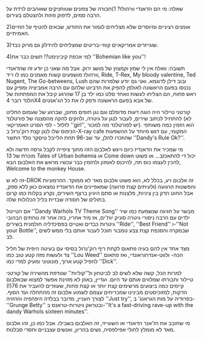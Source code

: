 שאלה: מי הם הדאנדי וורהולז?
1)חבורה של צפונים שטותניקים שאוהבים לרדת על הרבה סמים, לדפוק פוזות ולהצטלם בעירום.

2)אומנים רציניים ומיוסרים שלא מצליחים לגמור את החודש, שבאים להטיף על החיים האמיתיים.

3)שוגייזרים אמריקאיים קווזי-בריטים שמצליחים להידלק גם מרוק כבד.

4)למי אכפת קיבינימט?! תשים כבר את ''Bohemian like you''!


תשובה: וואלה אין לי שמץ וקמצוץ של מושג ירוק. אבל מה שאני כן יודע זה שהדאנדי וורהולז מושפעים קשות מאמנים כמו לו ריד, Ride, T-Rex, My bloody valentine, Ted Nugent, The Go-betweens, Lush ובוב דילן לדוגמא. ואני גם יודע שלמרות שהם נכנסו בפעם הראשונה לאולפן להפיק את הדביוט שלהם עם הרבה אמביציה ומפיק עם ראש פתוח, הם הצליחו לעשות וואחד סלט כמו ילד בן 17 שהרגע קיבל את המפתחות של הלנד רובר 4X4 של אבא בפעם הראשונה ודפק לו את כל הג'אנטים.

קורטני טיילור היה הוגה דעות מדופלם וגם נגן תופים מחונן, שברגע של שעמום החליט להתחיל לכתוב שירים, לעבור לנגן על גיטרה, ולהקים להקה מהסצנה של פורטלנד (לא לזלזל - לפי הסרט האמריקאי ''girl'', יש לפורטלנד מה למכור). הוא הזמין כמה משותפי הניפוס שלו לנגן קצת רוק'נרול ב-X-ray cafe המקומי, עם דגש מיוחד על ההשפעות שהוזכרו להלן, עד שב-96 תחת הלייבל טיםקר נולד התוצר ''Dandy's Rule Ok?''. 

מי שמכיר את הדאנדיז כיום וייגש לאלבום הזה מתוך ציפייה לקבל גרסה חדשה ולא מוכרת של 13 Tales of Urban bohemia או Come down יכול די להתאכזב... או פשוט להכין לעצמו כוס תה, להיכנס לאמזון ולהזמין כבר עכשיו מראש את האלבום הבא, Welcome to the monkey House.

זה לא ש-DROK זה אלבום רע, בכלל לא, הוא פשוט אלבום מאד לא ממוקד.
ההרמוניות והפשטות הרגועה (ולעיתים קצת פרועה) שמאפיינים את הדאנדיז נמצאים כאן ללא ספק, אבל החוט הדק בין ציניות, פלצנות או סתם היגיון ברצף השירים, נקרע בקלות כמו קרום בתולים של חסודה שבדית בליל הכלולות שלה.

אם הטייטל ''Dandy Warhols TV Theme Song'' מבשר על חגיגה שנשמעת כמו שיר ילדים עם הרבה ניסורי גיטרה סוניק יות'ים, אז מיד אחריו, בזה אחר זה נוחתים הבהובי גיטרות כבדים ואטיים בפסיכדליה חולמנית בשירים ''Ride'', ''Best Friend'' ו-''Not your Bottle'', שבמקרה והסנפת קצת צבע טמבור תוכל לעבור אותם בלי ממש לשים לב.

מצד אחד אין להם בעיה פתאום לקחת ריף רוק'נרול בסיסי עם בעיטה היפית של חליל צד ולעשות מזה קטע טוב כמו ''Lou Weed'' הכה- ולווט-אנדרגראונדי, ואז פתאום להפיל קטע ארוך, מונוטוני ומעיק למדי כמו ''Dick''.

למרות הכל, קשה שלא לשים לב לביטחון ול''קוליות'' שנודפת מהשירה של קורטני טיילור וחבורתו שמלווים אותם עד היום. ועדיין, באוזן לא מזוינת אפשר למצוא שבאלבום קיימים כמה ביצועים מרשימים קצת יותר או קצת פחות, שעוזרים להעביר את 76(!) הדקות, למזוכיסטים מבינינו שמכריחים עצמם לשמוע אלבום זה מהתחלה ועד הסוף.
לצורך העניין, מדובר בבלדה היפהפיה וההזויה ''Just try'', בפרודיה על מות הגראנג' 
ב-''Grunge Betty'' ובטראק גיטרות-טראנס ב-''It's a fast-driving rave-up with the dandy Warhols sixteen minutes''.

מי שחובב את הז'אנר הדאנדי או השוגייזי, זה האלבום בשבילו. אבל כמו כן, זהו אלבום מאד לא מומלץ לחולי אפילפסיה, נשים בהריון, ואנשים עצבניים וחסרי סבלנות.
